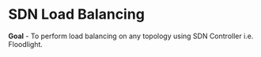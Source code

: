 # SDN Load Balancing

**Goal** - To perform load balancing on any topology using SDN Controller i.e. Floodlight.
